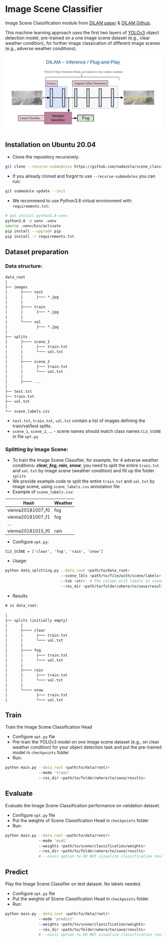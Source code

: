 # Image Scene Classifier
Image Scene Classification module from [DILAM paper](https://arxiv.org/abs/2305.18953) & [DILAM Github](https://github.com/jmiemirza/DILAM). 

This machine learning approach uses the first two layers of [YOLOv3](https://github.com/ultralytics/yolov3) object detection model, 
pre-trained on a one image scene dataset (e.g., clear weather condition), for further image classication of 
different image scenes (e.g., adverse weather conditions).

![](docs/DILAM_WeatherClassifier.jpg "DILAM")

## Installation on Ubuntu 20.04
* Clone the repository recursively:
```bash
git clone --recurse-submodules https://github.com/nadezola/scene_classifier.git
```
* If you already cloned and forgot to use `--recurse-submodules` you can run: 
```bash
git submodule update --init
```

* We recommend to use Python3.8 virtual environment with `requirements.txt`:

```bash
# apt install python3.8-venv
python3.8 -m venv .venv
source .venv/bin/activate
pip install --upgrade pip
pip install -r requirements.txt
```


## Dataset preparation
### Data structure:
```
data_root
|
├── images
|      ├──── test
|      |      ├─── *.jpg
|      |
|      ├──── train
|      |      ├─── *.jpg
|      |
|      └──── val
|             ├─── *.jpg
|
├── splits
|      ├──── scene_1
|      |      ├─── train.txt
|      |      └─── val.txt
|      |
|      ├──── scene_2
|      |      ├─── train.txt
|      |      └─── val.txt
|      |
|      ├──── ...
|
├── test.txt
├── train.txt
├── val.txt
|
└── scene_labels.csv 
```
* `test.txt`, `train.txt`, `val.txt` contain a list of images defining the train/val/test splits.
*  `scene_1`, `scene_2`, ... - scene names should match class names `CLS_SCENE` in file `opt.py`

### Splitting by Image Scene:
* To train the Image Scene Classifier, for example, for 4 adverse weather conditions:
_**clear, fog, rain, snow**_, you need to split 
the entire `train.txt` and `val.txt` by image scene (weather condition) and fill up the folder `splits`
* We provide example code to split the entire `train.txt` and `val.txt` by image scene, using
`scene_labels.csv` annotation file  
* Example of `scene_labels.csv`:

| Hash              | Weather |
|-------------------|---------|
| vienna20181007_f0 | fog     |
| vienna20181007_f1 | fog     |
| ...               |         |
| vienna20181015_f0 | rain    |

* Configure `opt.py`:
```
CLS_SCENE = ['clear', 'fog', 'rain', 'snow']
```

* Usage:
```bash
python data_splitting.py --data_root <path/to/data_root> 
                         --scene_lbls <path/to/file/with/scene/labels>  # scene_labels.cvs
                         --tsk <str>  # The column with labels in scene_labels.cvs, e.g. 'Weather'
                         --res_dir <path/to/folder/where/to/save/results>
```

* Results
```
# in data_root:

|
├── splits (initially empty)
|      |
|      ├──── clear
|      |      ├─── train.txt
|      |      └─── val.txt
|      |
|      ├──── fog
|      |      ├─── train.txt
|      |      └─── val.txt
|      |
|      ├──── rain
|      |      ├─── train.txt
|      |      └─── val.txt
|      |
|      └──── snow
|             ├─── train.txt
|             └─── val.txt    
```

## Train
Train the Image Scene Classification Head
* Configure `opt.py` file
* Pre-train the YOLOv3 model on one image scene dataset (e.g., on clear weather condition) 
for your object detection task and put the pre-trained model in `checkpoints` folder
* Run:
```bash
python main.py --data_root <path/to/data/root/> 
               --mode 'train'
               --res_dir <path/to/folder/where/to/save/results>
```

## Evaluate
Evaluate the Image Scene Classification performance on validation dataset.
* Configure `opt.py` file
* Put the weights of Scene Classification Head in `checkpoints` folder
* Run:
```bash
python main.py --data_root <path/to/data/root/> 
               --mode 'eval'
               --weights <path/to/scene/classification/weights>
               --res_dir <path/to/folder/where/to/save/results>
               # --novis option to DO NOT visualize classification results
```

## Predict
Play the Image Scene Classifier on test dataset. No labels needed.
* Configure `opt.py` file
* Put the weights of Scene Classification Head in `checkpoints` folder
* Run:
```bash
python main.py --data_root <path/to/data/root/> 
               --mode 'predict'
               --weights <path/to/scene/classification/weights>
               --res_dir <path/to/folder/where/to/save/results>
               # --novis option to DO NOT visualize classification results
```